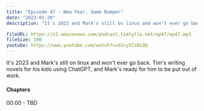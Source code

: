 ```yaml
---
title: "Episode 47 - New Year, Same Bumper"
date: "2023-01-20"
description: "It's 2023 and Mark's still on linux and won't ever go back. Tim's writing novels for his kids using ChatGPT, and Mark's ready for him to be put out of work."

fileURL: https://s3.amazonaws.com/podcast.timlytle.net/ep47/ep47.mp3
fileSize: 100
youtube: https://www.youtube.com/watch?v=d2cyXIsKLQQ
---
```


It's 2023 and Mark's still on linux and won't ever go back. Tim's writing novels for his kids using ChatGPT, and Mark's ready for him to be put out of work.

#### Chapters

00:00 - TBD  
